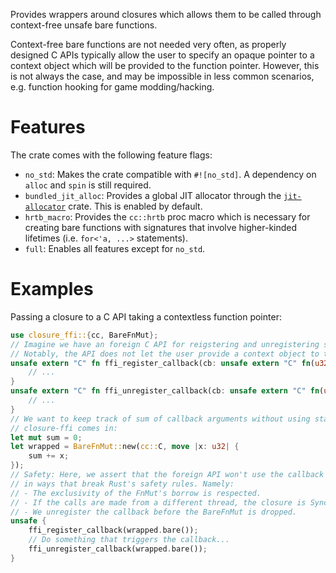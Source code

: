 Provides wrappers around closures which allows them to be called through context-free unsafe
bare functions.

Context-free bare functions are not needed very often, as properly designed C APIs typically
allow the user to specify an opaque pointer to a context object which will be provided to the
function pointer. However, this is not always the case, and may be impossible in less common
scenarios, e.g. function hooking for game modding/hacking.

# Features
The crate comes with the following feature flags:
- `no_std`: Makes the crate compatible with `#![no_std]`. A dependency on `alloc` and `spin` is
  still required.
- `bundled_jit_alloc`: Provides a global JIT allocator through the [`jit-allocator`](https://crates.io/crates/jit-allocator)
  crate. This is enabled by default.
- `hrtb_macro`: Provides the `cc::hrtb` proc macro which is necessary for creating bare
  functions with signatures that involve higher-kinded lifetimes (i.e. `for<'a, ...>`
  statements).
- `full`: Enables all features except for `no_std`.

# Examples
Passing a closure to a C API taking a contextless function pointer:
```rust
use closure_ffi::{cc, BareFnMut};
// Imagine we have an foreign C API for reigstering and unregistering some callback function.
// Notably, the API does not let the user provide a context object to the callback.
unsafe extern "C" fn ffi_register_callback(cb: unsafe extern "C" fn(u32)) {
    // ...
}
unsafe extern "C" fn ffi_unregister_callback(cb: unsafe extern "C" fn(u32)) {
    // ...
}
// We want to keep track of sum of callback arguments without using statics. This is where
// closure-ffi comes in:
let mut sum = 0;
let wrapped = BareFnMut::new(cc::C, move |x: u32| {
    sum += x;
});
// Safety: Here, we assert that the foreign API won't use the callback
// in ways that break Rust's safety rules. Namely:
// - The exclusivity of the FnMut's borrow is respected.
// - If the calls are made from a different thread, the closure is Sync.
// - We unregister the callback before the BareFnMut is dropped.
unsafe {
    ffi_register_callback(wrapped.bare());
    // Do something that triggers the callback...
    ffi_unregister_callback(wrapped.bare());
}